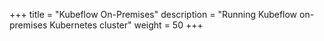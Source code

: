 +++
title = "Kubeflow On-Premises"
description = "Running Kubeflow on-premises Kubernetes cluster"
weight = 50
+++
